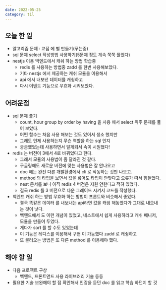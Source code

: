 ```yaml
---
date: 2022-05-25
category: til
---
```


## 오늘 한 일

- 알고리즘 문제 : 교점 에 별 만들기(푸는중)
- sql 문제 select 작성방법 사용하기(5문제 정도 계속 쭉쭉 풀었다)
- nestjs 이용 백엔드에서 캐쉬 하는 방법 학습중
  - redis 를 사용하는 방법중 zadd 를 한번 사용해보았다.
  - 기타 nestjs 에서 제공하는 캐쉬 모듈을 이용해서
  - api 에서 내보낸 데이터를 캐슁하고
  - 다시 이벤트 기능으로 무효화 시켜보았다.

## 어려운점

- sql 문제 풀기
  - count, hour group by order by having 을 사용 해서 select 위주 문제를 풀어 보았다.
  - 어떤 함수는 처음 사용 해보는 것도 있어서 생소 했지만
  - 그래도 언제 사용하는지 무슨 역할을 하는 sql 인지
  - 궁금했었는데 사용하면서 알게되서 속이 시원했다!
- redis 는 버전이 3에서 4로 바뀌었다고 한다.
  - 그래서 모듈의 사용법이 좀 달라진 것 같다.
  - 구글링해도 새로운 버전에 맞는 사용법은 잘 안나오고
  - doc 에는 완전 다른 개발환경에서 cli 로 작동하는 것만 나오고.
  - method 의 타입을 보면서 값을 넣어도 타입이 안맞다고 오류가 떠서 힘들었다.
  - nest 문서를 보니 아직 redis 4 버전은 지원 안한다고 적혀 있었다.
  - 결국 redis 를 3 버전으로 다운 그레이드 시켜서 코드를 작성했다.
- 백엔드 캐쉬 하는 방법 무효화 하는 방법이 프론트와 비슷해서 좋았다.
  - 결국 똑같은 데이터 를 내보내는 api라면 값을 캐슁 해놓았다가 그대로 내오내는 것이 낫다.
  - 백엔드에서 도 이런 개념이 있었고, 네스트에서 쉽게 사용하라고 캐쉬 메니저, 모듈을 만들어 두었다.
  - 게다가 sort 를 할 수도 있었는데
  - 이 기능은 레디스를 이용해서 구현 이 가능했다 zadd 로 캐슁하고
  - 또 불러오는 방법은 또 다른 method 를 이용해야 했다.

## 해야 할 일

- 다음 프로젝트 구상
  - 백엔드, 프론트앤드 사용 라이브러리 기술 등등
- 필요한 기술 보완해야 할 점 확인해서 인강을 듣던 doc 를 읽고 학습 하던지 할 것
